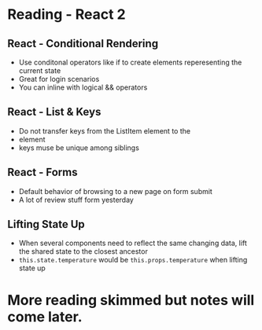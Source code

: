 # Reading - React 2
## React - Conditional Rendering
* Use conditonal operators like if to create elements reperesenting the current state
* Great for login scenarios
* You can inline with logical && operators

## React - List & Keys
* Do not transfer keys from the ListItem element to the <li> element
* keys muse be unique among siblings
  
## React - Forms
* Default behavior of browsing to a new page on form submit
* A lot of review stuff form yesterday
  
## Lifting State Up
* When several components need to reflect the same changing data, lift the shared state to the closest ancestor
* `this.state.temperature` would be `this.props.temperature` when lifting state up

  
# More reading skimmed but notes will come later.
